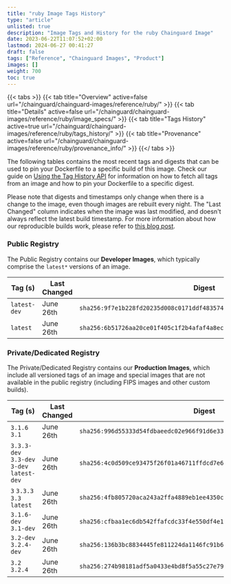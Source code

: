 ```yaml
---
title: "ruby Image Tags History"
type: "article"
unlisted: true
description: "Image Tags and History for the ruby Chainguard Image"
date: 2023-06-22T11:07:52+02:00
lastmod: 2024-06-27 00:41:27
draft: false
tags: ["Reference", "Chainguard Images", "Product"]
images: []
weight: 700
toc: true
---
```


{{< tabs >}}
{{< tab title="Overview" active=false url="/chainguard/chainguard-images/reference/ruby/" >}}
{{< tab title="Details" active=false url="/chainguard/chainguard-images/reference/ruby/image_specs/" >}}
{{< tab title="Tags History" active=true url="/chainguard/chainguard-images/reference/ruby/tags_history/" >}}
{{< tab title="Provenance" active=false url="/chainguard/chainguard-images/reference/ruby/provenance_info/" >}}
{{</ tabs >}}

The following tables contains the most recent tags and digests that can be used to pin your Dockerfile to a specific build of this image. Check our guide on [Using the Tag History API](/chainguard/chainguard-images/using-the-tag-history-api/) for information on how to fetch all tags from an image and how to pin your Dockerfile to a specific digest.

Please note that digests and timestamps only change when there is a change to the image, even though images are rebuilt every night. The "Last Changed" column indicates when the image was last modified, and doesn't always reflect the latest build timestamp. For more information about how our reproducible builds work, please refer to [this blog post](https://www.chainguard.dev/unchained/reproducing-chainguards-reproducible-image-builds).

### Public Registry
The Public Registry contains our **Developer Images**, which typically comprise the `latest*` versions of an image.

| Tag (s)       | Last Changed | Digest                                                                    |
|---------------|--------------|---------------------------------------------------------------------------|
|  `latest-dev` | June 26th    | `sha256:9f7e1b228fd20235d008c0171ddf4835749b0f9a8b3346369152297e764f3312` |
|  `latest`     | June 26th    | `sha256:6b51726aa20ce01f405c1f2b4afaf4a8ec7e725bfbea12da2972d663d7749d4b` |


### Private/Dedicated Registry
The Private/Dedicated Registry contains our **Production Images**, which include all versioned tags of an image and special images that are not available in the public registry (including FIPS images and other custom builds).

| Tag (s)                                     | Last Changed | Digest                                                                    |
|---------------------------------------------|--------------|---------------------------------------------------------------------------|
|  `3.1.6` `3.1`                              | June 26th    | `sha256:996d55333d54fdbaeedc02e966f91d6e3362e7b96e5fd197751aa5eedfe336bf` |
|  `3.3.3-dev` `3.3-dev` `3-dev` `latest-dev` | June 26th    | `sha256:4c0d509ce93475f26f01a46711ffdcd7e658f4aebeff0b7730d65218120434ad` |
|  `3` `3.3.3` `3.3` `latest`                 | June 26th    | `sha256:4fb805720aca243a2ffa4889eb1ee4350c2832d9547cec93a997a5fe4d9ca09c` |
|  `3.1.6-dev` `3.1-dev`                      | June 26th    | `sha256:cfbaa1ec6db542ffafcdc33f4e550df4e1136865a91ba93404a5f5f9009caa3c` |
|  `3.2-dev` `3.2.4-dev`                      | June 26th    | `sha256:136b3bc8834445fe811224da1146fc91b63c112dd2e083e98e9625f4947ad4f8` |
|  `3.2` `3.2.4`                              | June 26th    | `sha256:274b98181adf5a0433e4bd8f5a55c27e797d53a0431538a1942b981308641376` |

